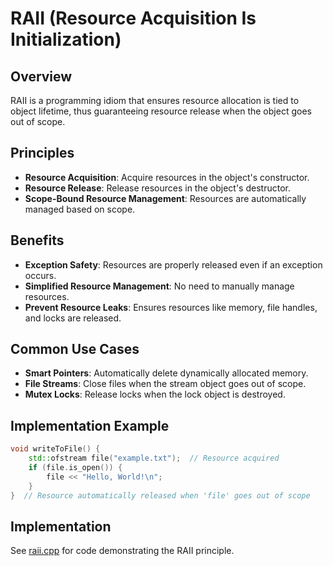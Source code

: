 ﻿# RAII (Resource Acquisition Is Initialization)

## Overview

RAII is a programming idiom that ensures resource allocation is tied to object lifetime, thus guaranteeing resource release when the object goes out of scope.

## Principles

- **Resource Acquisition**: Acquire resources in the object's constructor.
- **Resource Release**: Release resources in the object's destructor.
- **Scope-Bound Resource Management**: Resources are automatically managed based on scope.

## Benefits

- **Exception Safety**: Resources are properly released even if an exception occurs.
- **Simplified Resource Management**: No need to manually manage resources.
- **Prevent Resource Leaks**: Ensures resources like memory, file handles, and locks are released.

## Common Use Cases

- **Smart Pointers**: Automatically delete dynamically allocated memory.
- **File Streams**: Close files when the stream object goes out of scope.
- **Mutex Locks**: Release locks when the lock object is destroyed.

## Implementation Example

```cpp
void writeToFile() {
    std::ofstream file("example.txt");  // Resource acquired
    if (file.is_open()) {
        file << "Hello, World!\n";
    }
}  // Resource automatically released when 'file' goes out of scope
```

## Implementation

See [raii.cpp](raii.cpp) for code demonstrating the RAII principle.